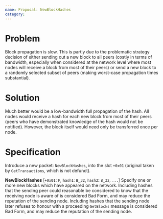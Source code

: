 ```yaml
---
name: Proposal: NewBlockHashes
category: 
---
```


# Problem

Block propagation is slow. This is partly due to the problematic strategy decision of either sending out a new block to all peers (costly in terms of bandwidth, especially when considered at the network level where most nodes will receive a block from most of their peers) or send a new block to a randomly selected subset of peers (making worst-case propagation times substantial).

# Solution

Much better would be a low-bandwidth full propagation of the hash. All nodes would receive a hash for each new block from most of their peers (peers who have demonstrated knowledge of the hash would not be notified). However, the block itself would need only be transferred once per node.

# Specification

Introduce a new packet: `NewBlockHashes`, into the slot `+0x01` (original taken by `GetTransactions`, which is not defunct).

**NewBlockHashes**
[`+0x01`: `P`, `hash1`: `B_32`, `hash2`: `B_32`, `...`] Specify one or more new blocks which have appeared on the network. Including hashes that the sending peer could reasonable be considered to know that the receiving node is aware of is considered Bad Form, and may reduce the reputation of the sending node. Including hashes that the sending node later refuses to honour with a proceeding `GetBlocks` message is considered Bad Form, and may reduce the reputation of the sending node.


